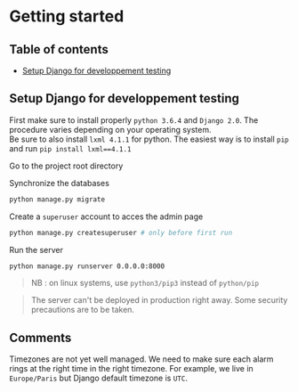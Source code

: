 # Getting started

## Table of contents

* [Setup Django for developpement testing](#setup-django-for-developpement-testing)

## Setup Django for developpement testing

First make sure to install properly `python 3.6.4` and `Django 2.0`. The procedure varies depending on your operating system.<br>Be sure to also install `lxml 4.1.1` for python. The easiest way is to install `pip` and run `pip install lxml==4.1.1`

Go to the project root directory

Synchronize the databases

```sh
python manage.py migrate
```

Create a `superuser` account to acces the admin page

```sh
python manage.py createsuperuser # only before first run
```

Run the server

```sh
python manage.py runserver 0.0.0.0:8000
```

> NB : on linux systems, use `python3/pip3` instead of `python/pip`

> The server can't be deployed in production right away. Some security precautions are to be taken.

## Comments

Timezones are not yet well managed. We need to make sure each alarm rings at the right time in the right timezone.
For example, we live in `Europe/Paris` but Django default timezone is `UTC`.